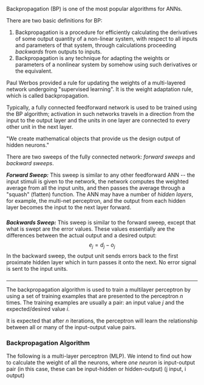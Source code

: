 Backpropagation (BP) is one of the most popular algorithms for ANNs.

There are two basic definitions for BP:
1. Backpropagation is a procedure for efficiently calculating the derivatives of some output quantity of a non-linear system, with respect to all inputs and parameters of that system, through calculations proceeding *backwards* from outputs to inputs.
2. Backpropagation is any technique for adapting the weights or parameters of a nonlinear system by somehow using such derivatives or the equivalent.

Paul Werbos provided a rule for updating the weights of a multi-layered network undergoing "supervised learning". It is the weight adaptation rule, which is called backpropagation.

Typically, a fully connected feedforward network is used to be trained using the BP algorithm; activation in such networks travels in a direction from the input to the output layer and the units in one layer are connected to every other unit in the next layer.

"We create mathematical objects that provide us the design output of hidden neurons."

There are two sweeps of the fully connected network: *forward sweeps* and *backward sweeps*.

***Forward Sweep:*** This sweep is similar to any other feedforward ANN -- the input stimuli is given to the network, the network computes the weighted average from all the input units, and then passes the average through a "squash" (flatten) function. The ANN may have a number of *hidden layers*, for example, the multi-net perceptron, and the output from each hidden layer becomes the input to the next layer forward.
### 
***Backwards Sweep:*** This sweep is similar to the forward sweep, except that what is swept are the error values. These values essentially are the differences between the actual output and a desired output: $$e_{j}=d_{j}-o_{j}$$
In the backward sweep, the output unit sends errors back to the first proximate hidden layer which in turn passes it onto the next. No error signal is sent to the input units.

###
---
The backpropagation algorithm is used to train a multilayer perceptron by using a set of training examples that are presented to the perceptron $n$ times. The training examples are usually a pair: an input value $j$ and the expected/desired value $i$.

It is expected that after $n$ iterations, the perceptron will learn the relationship between all or many of the input-output value pairs.

### Backpropagation Algorithm
The following is a multi-layer perceptron (MLP). We intend to find out how to calculate the weight of all the neurons, where *one neuron* is input-output pair (in this case, these can be input-hidden or hidden-output)
(j input, i output)